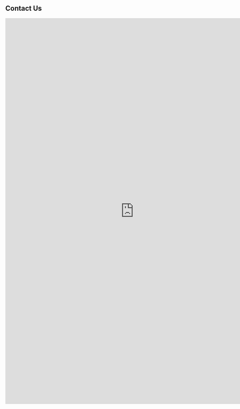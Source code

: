 ## Contact Us

<iframe src="https://docs.google.com/forms/d/e/1FAIpQLSeBTQqejs7fANN8khRqCSXmK-6JMxM1LBmxWK-6V1mkhrDyZA/viewform?embedded=true" width="800" height="1200" frameborder="0" marginheight="0" marginwidth="0">Loading…</iframe>
